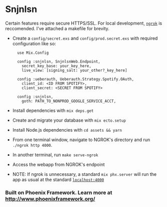 # Snjnlsn

Certain features require secure HTTPS/SSL. For local development, [`ngrok`](https://ngrok.com/) is reccomended. I've attached a makefile for brevity.

- Create a `config/secret.exs` and `config/prod.secret.exs` with required configuration like so:

  ```
    use Mix.Config

    config :snjnlsn, SnjnlsnWeb.Endpoint,
      secret_key_base: your_key_here,
      live_view: [signing_salt: your_other?_key_here]

    config :ueberauth, Ueberauth.Strategy.Spotify.OAuth,
      client_id: <ID FROM SPOTIFY>,
      client_secret: <SECRET FROM SPOTIFY>

    config :snjnlsn,
      goth: PATH_TO_NONPROD_GOOGLE_SERVICE_ACCT,
  ```

- Install dependencies with `mix deps.get`
- Create and migrate your database with `mix ecto.setup`
- Install Node.js dependencies with `cd assets && yarn`
- From one terminal window, navigate to NGROK's directory and run `./ngrok http 4000`.
- In another terminal, run `make serve-ngrok`
- Access the webapp from NGROK's endpoint
- NOTE: If ngrok is unnecessary, a standard `mix phx.server` will run the app as usual at the standard [`localhost:4000`](http://localhost:4000)

### Built on Phoenix Framework. Learn more at http://www.phoenixframework.org/
